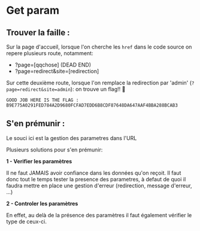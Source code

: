 # Get param

## Trouver la faille :

Sur la page d'accueil, lorsque l'on cherche les `href` dans le code source on repere plusieurs route, notamment:

- ?page=[qqchose] (DEAD END)
- ?page=redirect&site=[redirection]

Sur cette deuxième route, lorsque l'on remplace la redirection par 'admin' (`?page=redirect&site=admin`): on trouve un flag!! 🎉

```
GOOD JOB HERE IS THE FLAG : B9E775A0291FED784A2D9680FCFAD7EDD6B8CDF87648DA647AAF4BBA288BCAB3
```

## S'en prémunir :

Le souci ici est la gestion des parametres dans l'URL

Plusieurs solutions pour s'en prémunir:

**1 - Verifier les paramètres**

Il ne faut JAMAIS avoir confiance dans les données qu'on reçoit. Il faut donc tout le temps tester la presence des parametres, à defaut de quoi il faudra mettre en place une gestion d'erreur (redirection, message d'erreur, ...)

**2 - Controler les paramètres**

En effet, au delà de la présence des paramètres il faut également vérifier le type de ceux-ci.
